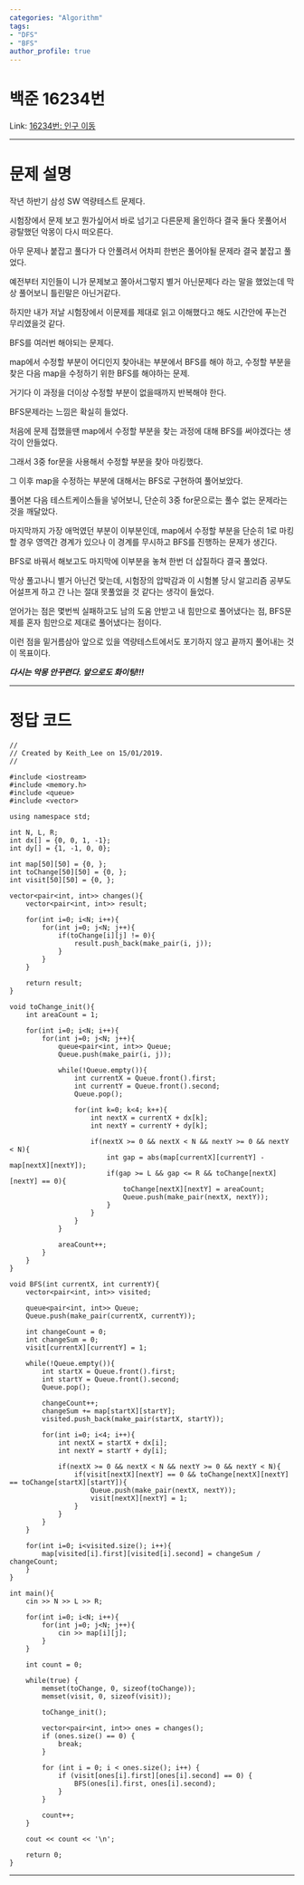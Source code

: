 ```yaml
---
categories: "Algorithm"
tags:
- "DFS"
- "BFS"
author_profile: true
---
```

# 백준 16234번
Link: [16234번: 인구 이동][BOJLink]

[BOJLink]: https://www.acmicpc.net/problem/16234
<hr/>

# 문제 설명
작년 하반기 삼성 SW 역량테스트 문제다.

시험장에서 문제 보고 뭔가싶어서 바로 넘기고 다른문제 올인하다 결국 둘다 못풀어서 광탈했던 악몽이 다시 떠오른다.

아무 문제나 붙잡고 풀다가 다 안풀려서 어차피 한번은 풀어야될 문제라 결국 붙잡고 풀었다.

예전부터 지인들이 니가 문제보고 쫄아서그렇지 별거 아닌문제다 라는 말을 했었는데 막상 풀어보니 틀린말은 아닌거같다.

하지만 내가 저날 시험장에서 이문제를 제대로 읽고 이해했다고 해도 시간안에 푸는건 무리였을것 같다.

BFS를 여러번 해야되는 문제다.

map에서 수정할 부분이 어디인지 찾아내는 부분에서 BFS를 해야 하고, 수정할 부분을 찾은 다음 map을 수정하기 위한 BFS를 해야하는 문제.

거기다 이 과정을 더이상 수정할 부분이 없을때까지 반복해야 한다.

BFS문제라는 느낌은 확실히 들었다.

처음에 문제 접했을땐 map에서 수정할 부분을 찾는 과정에 대해 BFS를 써야겠다는 생각이 안들었다.

그래서 3중 for문을 사용해서 수정할 부분을 찾아 마킹했다.

그 이후 map을 수정하는 부분에 대해서는 BFS로 구현하여 풀어보았다.

풀어본 다음 테스트케이스들을 넣어보니, 단순히 3중 for문으로는 풀수 없는 문제라는 것을 깨달았다.

마지막까지 가장 애먹였던 부분이 이부분인데, map에서 수정할 부분을 단순히 1로 마킹할 경우 영역간 경계가 있으나 이 경계를 무시하고 BFS를 진행하는 문제가 생긴다.

BFS로 바꿔서 해보고도 마지막에 이부분을 놓쳐 한번 더 삽질하다 결국 풀었다.

막상 풀고나니 별거 아닌건 맞는데, 시험장의 압박감과 이 시험볼 당시 알고리즘 공부도 어설프게 하고 간 나는 절대 못풀었을 것 같다는 생각이 들었다.

얻어가는 점은 몇번씩 실패하고도 남의 도움 안받고 내 힘만으로 풀어냈다는 점, BFS문제를 혼자 힘만으로 제대로 풀어냈다는 점이다.

이런 점을 밑거름삼아 앞으로 있을 역량테스트에서도 포기하지 않고 끝까지 풀어내는 것이 목표이다. 

***다시는 악몽 안꾸련다. 앞으로도 화이팅!!!***
<hr/>

# 정답 코드
```
//
// Created by Keith_Lee on 15/01/2019.
//

#include <iostream>
#include <memory.h>
#include <queue>
#include <vector>

using namespace std;

int N, L, R;
int dx[] = {0, 0, 1, -1};
int dy[] = {1, -1, 0, 0};

int map[50][50] = {0, };
int toChange[50][50] = {0, };
int visit[50][50] = {0, };

vector<pair<int, int>> changes(){
    vector<pair<int, int>> result;

    for(int i=0; i<N; i++){
        for(int j=0; j<N; j++){
            if(toChange[i][j] != 0){
                result.push_back(make_pair(i, j));
            }
        }
    }

    return result;
}

void toChange_init(){
    int areaCount = 1;

    for(int i=0; i<N; i++){
        for(int j=0; j<N; j++){
            queue<pair<int, int>> Queue;
            Queue.push(make_pair(i, j));

            while(!Queue.empty()){
                int currentX = Queue.front().first;
                int currentY = Queue.front().second;
                Queue.pop();

                for(int k=0; k<4; k++){
                    int nextX = currentX + dx[k];
                    int nextY = currentY + dy[k];

                    if(nextX >= 0 && nextX < N && nextY >= 0 && nextY < N){
                        int gap = abs(map[currentX][currentY] - map[nextX][nextY]);
                        if(gap >= L && gap <= R && toChange[nextX][nextY] == 0){
                            toChange[nextX][nextY] = areaCount;
                            Queue.push(make_pair(nextX, nextY));
                        }
                    }
                }
            }

            areaCount++;
        }
    }
}

void BFS(int currentX, int currentY){
    vector<pair<int, int>> visited;

    queue<pair<int, int>> Queue;
    Queue.push(make_pair(currentX, currentY));

    int changeCount = 0;
    int changeSum = 0;
    visit[currentX][currentY] = 1;

    while(!Queue.empty()){
        int startX = Queue.front().first;
        int startY = Queue.front().second;
        Queue.pop();

        changeCount++;
        changeSum += map[startX][startY];
        visited.push_back(make_pair(startX, startY));

        for(int i=0; i<4; i++){
            int nextX = startX + dx[i];
            int nextY = startY + dy[i];

            if(nextX >= 0 && nextX < N && nextY >= 0 && nextY < N){
                if(visit[nextX][nextY] == 0 && toChange[nextX][nextY] == toChange[startX][startY]){
                    Queue.push(make_pair(nextX, nextY));
                    visit[nextX][nextY] = 1;
                }
            }
        }
    }

    for(int i=0; i<visited.size(); i++){
        map[visited[i].first][visited[i].second] = changeSum / changeCount;
    }
}

int main(){
    cin >> N >> L >> R;

    for(int i=0; i<N; i++){
        for(int j=0; j<N; j++){
            cin >> map[i][j];
        }
    }

    int count = 0;

    while(true) {
        memset(toChange, 0, sizeof(toChange));
        memset(visit, 0, sizeof(visit));

        toChange_init();

        vector<pair<int, int>> ones = changes();
        if (ones.size() == 0) {
            break;
        }

        for (int i = 0; i < ones.size(); i++) {
            if (visit[ones[i].first][ones[i].second] == 0) {
                BFS(ones[i].first, ones[i].second);
            }
        }

        count++;
    }

    cout << count << '\n';

    return 0;
}
```
<hr/>